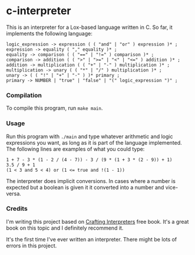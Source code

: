# c-interpreter

This is an interpreter for a Lox-based language written in C. So far, it implements the following language:

```
logic_expression -> expression ( ( "and" | "or" ) expression )* ;
expression -> equality ( "," equality )* ;
equality -> comparison ( ( "==" | "!=" ) comparison )* ;
comparison -> addition ( ( ">" | ">=" | "<" | "<=" ) addition )* ;
addition -> multiplication ( ( "+" | "-" ) multiplication )* ;
multiplication -> unary ( ( "*" | "/" ) multiplication )* ;
unary -> ( ( "!" | "+" | "-" ) )* primary ;
primary -> NUMBER | "true" | "false" | "(" logic_expression ")" ;
```

### Compilation

To compile this program, run `make main`.

### Usage

Run this program with `./main` and type whatever arithmetic and logic expressions you want, as long as it is part of the language implemented. The following lines are examples of what you could type:

```
1 + 7 - 3 * (1 - 2 / (4 - 7)) - 3 / (9 * (1 + 3 * (2 - 9)) + 1)
3.5 / 9 + 1
(1 < 3 and 5 < 4) or (1 <= true and !(1 - 1))
```

The interpreter does implicit conversions. In cases where a number is expected but a boolean is given it it converted into a number and vice-versa.

### Credits

I'm writing this project based on [Crafting Interpreters](http://craftinginterpreters.com/) free book. It's a great book on this topic and I definitely recommend it.

It's the first time I've ever written an interpreter. There might be lots of errors in this project.
